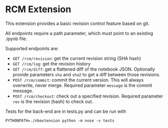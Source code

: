 
# RCM Extension

This extension provides a basic revision control feature based on git.

All endpoints require a path parameter, which must point to an existing
.ipynb file.

Supported endpoints are:

* `GET /rcm/revision`: get the current revision string (SHA hash)
* `GET /rcm/log`: get the revision history
* `GET /rcm/diff`: get a flattened diff of the notebook JSON.
    Optionally provide parameters `sha` and `sha2` to get a diff between those revisions.
* `POST /rcm/commit`: commit the current version. This will always overwrite, never merge.
    Required parameter `message` is the commit message.
* `POST /rcm/checkout`: check out a specified revision.
    Required parameter `rev` is the revision (hash) to check out.

Tests for the back-end are in tests.py and can be run with
```
PYTHONPATH=./nbextension python -m nose -v tests
```
